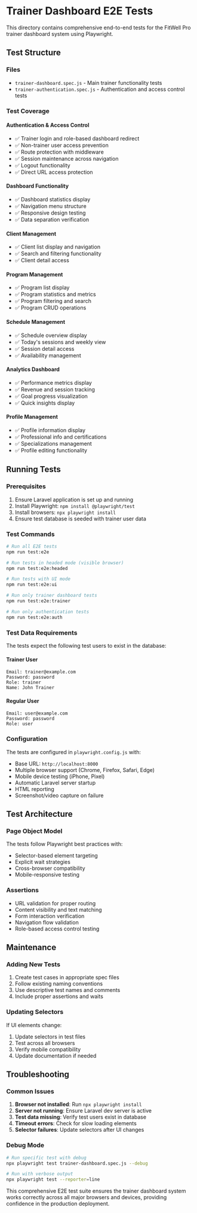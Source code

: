 # Trainer Dashboard E2E Tests

This directory contains comprehensive end-to-end tests for the FitWell Pro trainer dashboard system using Playwright.

## Test Structure

### Files
- `trainer-dashboard.spec.js` - Main trainer functionality tests
- `trainer-authentication.spec.js` - Authentication and access control tests

### Test Coverage

#### Authentication & Access Control
- ✅ Trainer login and role-based dashboard redirect
- ✅ Non-trainer user access prevention
- ✅ Route protection with middleware
- ✅ Session maintenance across navigation
- ✅ Logout functionality
- ✅ Direct URL access protection

#### Dashboard Functionality
- ✅ Dashboard statistics display
- ✅ Navigation menu structure
- ✅ Responsive design testing
- ✅ Data separation verification

#### Client Management
- ✅ Client list display and navigation
- ✅ Search and filtering functionality
- ✅ Client detail access

#### Program Management
- ✅ Program list display
- ✅ Program statistics and metrics
- ✅ Program filtering and search
- ✅ Program CRUD operations

#### Schedule Management
- ✅ Schedule overview display
- ✅ Today's sessions and weekly view
- ✅ Session detail access
- ✅ Availability management

#### Analytics Dashboard
- ✅ Performance metrics display
- ✅ Revenue and session tracking
- ✅ Goal progress visualization
- ✅ Quick insights display

#### Profile Management
- ✅ Profile information display
- ✅ Professional info and certifications
- ✅ Specializations management
- ✅ Profile editing functionality

## Running Tests

### Prerequisites
1. Ensure Laravel application is set up and running
2. Install Playwright: `npm install @playwright/test`
3. Install browsers: `npx playwright install`
4. Ensure test database is seeded with trainer user data

### Test Commands
```bash
# Run all E2E tests
npm run test:e2e

# Run tests in headed mode (visible browser)
npm run test:e2e:headed

# Run tests with UI mode
npm run test:e2e:ui

# Run only trainer dashboard tests
npm run test:e2e:trainer

# Run only authentication tests
npm run test:e2e:auth
```

### Test Data Requirements

The tests expect the following test users to exist in the database:

#### Trainer User
```
Email: trainer@example.com
Password: password
Role: trainer
Name: John Trainer
```

#### Regular User
```
Email: user@example.com  
Password: password
Role: user
```

### Configuration

The tests are configured in `playwright.config.js` with:
- Base URL: `http://localhost:8000`
- Multiple browser support (Chrome, Firefox, Safari, Edge)
- Mobile device testing (iPhone, Pixel)
- Automatic Laravel server startup
- HTML reporting
- Screenshot/video capture on failure

## Test Architecture

### Page Object Model
The tests follow Playwright best practices with:
- Selector-based element targeting
- Explicit wait strategies
- Cross-browser compatibility
- Mobile-responsive testing

### Assertions
- URL validation for proper routing
- Content visibility and text matching  
- Form interaction verification
- Navigation flow validation
- Role-based access control testing

## Maintenance

### Adding New Tests
1. Create test cases in appropriate spec files
2. Follow existing naming conventions
3. Use descriptive test names and comments
4. Include proper assertions and waits

### Updating Selectors
If UI elements change:
1. Update selectors in test files
2. Test across all browsers
3. Verify mobile compatibility
4. Update documentation if needed

## Troubleshooting

### Common Issues
1. **Browser not installed**: Run `npx playwright install`
2. **Server not running**: Ensure Laravel dev server is active
3. **Test data missing**: Verify test users exist in database
4. **Timeout errors**: Check for slow loading elements
5. **Selector failures**: Update selectors after UI changes

### Debug Mode
```bash
# Run specific test with debug
npx playwright test trainer-dashboard.spec.js --debug

# Run with verbose output
npx playwright test --reporter=line
```

This comprehensive E2E test suite ensures the trainer dashboard system works correctly across all major browsers and devices, providing confidence in the production deployment.